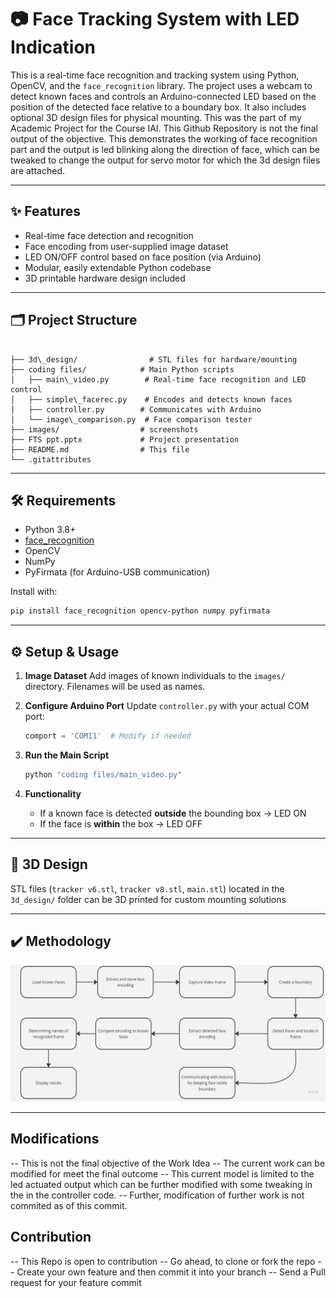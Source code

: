 # 📷 Face Tracking System with LED Indication

This is a real-time face recognition and tracking system using Python, OpenCV, and the `face_recognition` library. The project uses a webcam to detect known faces and controls an Arduino-connected LED based on the position of the detected face relative to a boundary box. It also includes optional 3D design files for physical mounting.
This was the part of my Academic Project for the Course IAI. 
This Github Repository is not the final output of the objective. This demonstrates the working of face recognition part and the output is led blinking along the direction of face, which can be tweaked to change the output for servo motor for which the 3d design files are attached.

---

## ✨ Features

- Real-time face detection and recognition
- Face encoding from user-supplied image dataset
- LED ON/OFF control based on face position (via Arduino)
- Modular, easily extendable Python codebase
- 3D printable hardware design included

---

## 🗂️ Project Structure

```

├── 3d\_design/                # STL files for hardware/mounting
├── coding files/            # Main Python scripts
│   ├── main\_video.py        # Real-time face recognition and LED control
│   ├── simple\_facerec.py    # Encodes and detects known faces
│   ├── controller.py        # Communicates with Arduino
│   └── image\_comparison.py  # Face comparison tester
├── images/                  # screenshots 
├── FTS ppt.pptx             # Project presentation
├── README.md                # This file
└── .gitattributes

````

---

## 🛠️ Requirements

- Python 3.8+
- [face_recognition](https://github.com/ageitgey/face_recognition)
- OpenCV
- NumPy
- PyFirmata (for Arduino-USB communication)

Install with:

```bash
pip install face_recognition opencv-python numpy pyfirmata
````

---

## ⚙️ Setup & Usage

1. **Image Dataset**
   Add images of known individuals to the `images/` directory. Filenames will be used as names.

2. **Configure Arduino Port**
   Update `controller.py` with your actual COM port:

   ```python
   comport = 'COM11'  # Modify if needed
   ```

3. **Run the Main Script**

   ```bash
   python "coding files/main_video.py"
   ```

4. **Functionality**

   * If a known face is detected **outside** the bounding box → LED ON
   * If the face is **within** the box → LED OFF

---

## 🧩 3D Design

STL files (`tracker v6.stl`, `tracker v8.stl`, `main.stl`) located in the `3d_design/` folder can be 3D printed for custom mounting solutions 

---

## ✔️ Methodology


![WorkFLow of Face Tracking System](./images/image.png)

---

## Modifications 

-- This is not the final objective of the Work Idea 
-- The current work can be modified for meet the final outcome
-- This current model is limited to the led actuated output which can be further modified with some tweaking in the in the controller code. 
-- Further, modification of further work is not commited as of this commit.

## Contribution 
-- This Repo is open to contribution 
-- Go ahead, to clone or fork the repo 
-- Create your own feature and then commit it into your branch 
-- Send a Pull request for your feature commit 



